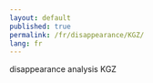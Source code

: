 ```yaml
---
layout: default
published: true
permalink: /fr/disappearance/KGZ/
lang: fr
---
```


disappearance analysis KGZ
